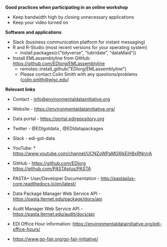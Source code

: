 **Good practices when participating in an online workshop**

* Keep bandwidth high by closing unnecessary applications
* Keep your video turned on

**Software and applications**

* Slack (business communication platform for instant messaging)
* R and R-Studio (most recent versions for your operating system)
  * install.packages(c("tidyverse", "lubridate", "dataMaid"))
* Install EMLassemblyline from GitHub: https://github.com/EDIorg/EMLassemblyline
  * remotes::install_github("EDIorg/EMLassemblyline")
  * Please contact Colin Smith with any questions/problems (colin.smith@wisc.edu)

**Relevant links**

* Contact - info@environmentaldatainitiative.org
* Website - https://environmentaldatainitiative.org/ 
* Data portal - https://portal.edirepository.org 
* Twitter - @EDIgotdata , @EDIdatapackages
* Slack - edi-got-data
* YouTube: * https://www.youtube.com/channel/UCNZoWPaMG6lkEiH8xRNnrrA
* GitHub - https://github.com/EDIorg  https://github.com/PASTAplus/PASTA
* PASTA+ User/Developer Documentation - http://pastaplus-core.readthedocs.io/en/latest/
* Data Package Manager Web Service API - https://pasta.lternet.edu/package/docs/api
* Audit Manager Web Service API - https://pasta.lternet.edu/audit/docs/api
* EDI Office Hour information: https://environmentaldatainitiative.org/edi-office-hours/

* https://www.go-fair.org/go-fair-initiative/


